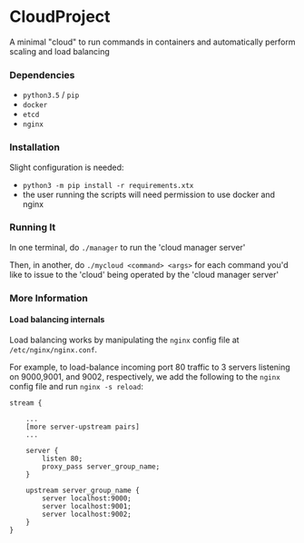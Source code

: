 # CloudProject

A minimal "cloud" to run commands in containers and automatically perform scaling and load balancing

### Dependencies

- `python3.5` / `pip`
- `docker`
- `etcd`
- `nginx`

### Installation

Slight configuration is needed:

- `python3 -m pip install -r requirements.xtx` 
- the user running the scripts will need permission to use docker and nginx

### Running It

In one terminal, do `./manager` to run the 'cloud manager server'

Then, in another, do `./mycloud <command> <args>` for each command you'd like to issue to the 'cloud' being operated by the 'cloud manager server'

### More Information

#### Load balancing internals

Load balancing works by manipulating the `nginx` config file at `/etc/nginx/nginx.conf`.

For example, to load-balance incoming port 80 traffic to 3 servers listening on 9000,9001, and 9002, respectively, we add the following to the `nginx` config file and run `nginx -s reload`:

```
stream {

    ...
    [more server-upstream pairs]
    ...

    server {
        listen 80;
        proxy_pass server_group_name;
    }

    upstream server_group_name {
        server localhost:9000;
        server localhost:9001;
        server localhost:9002;
    }
}
```
